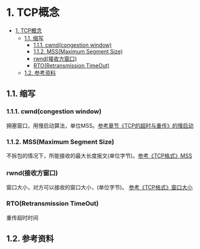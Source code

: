 # 1. TCP概念

- [1. TCP概念](#1-tcp概念)
  - [1.1. 缩写](#11-缩写)
    - [1.1.1. cwnd(congestion window)](#111-cwndcongestion-window)
    - [1.1.2. MSS(Maximum Segment Size)](#112-mssmaximum-segment-size)
    - [rwnd(接收方窗口)](#rwnd接收方窗口)
    - [RTO(Retransmission TimeOut)](#rtoretransmission-timeout)
  - [1.2. 参考资料](#12-参考资料)

## 1.1. 缩写

### 1.1.1. cwnd(congestion window)

拥塞窗口，用慢启动算法，单位MSS。[参考章节《TCP的超时与重传》的慢启动](4_TCP的超时与重传)

### 1.1.2. MSS(Maximum Segment Size)

不拆包的情况下，所能接收的最大长度报文(单位字节)。[参考《TCP格式》MSS](1_TCP格式.md)

### rwnd(接收方窗口)

窗口大小，对方可以接收的窗口大小，(单位字节)。 [参考《TCP格式》窗口大小](1_TCP格式.md)

### RTO(Retransmission TimeOut)

重传超时时间

## 1.2. 参考资料
